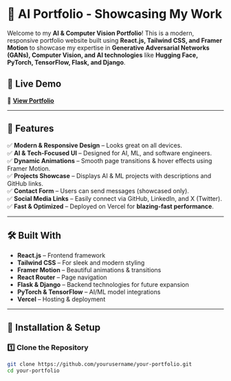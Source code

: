 # 🚀 AI Portfolio - Showcasing My Work

Welcome to my **AI & Computer Vision Portfolio**! This is a modern, responsive portfolio website built using **React.js, Tailwind CSS, and Framer Motion** to showcase my expertise in **Generative Adversarial Networks (GANs), Computer Vision, and AI technologies** like **Hugging Face, PyTorch, TensorFlow, Flask, and Django**.

## 🌟 Live Demo  
🔗 **[View Portfolio](https://your-portfolio.vercel.app)**  

---

## 📌 Features  
✅ **Modern & Responsive Design** – Looks great on all devices.  
✅ **AI & Tech-Focused UI** – Designed for AI, ML, and software engineers.  
✅ **Dynamic Animations** – Smooth page transitions & hover effects using Framer Motion.  
✅ **Projects Showcase** – Displays AI & ML projects with descriptions and GitHub links.  
✅ **Contact Form** – Users can send messages (showcased only).  
✅ **Social Media Links** – Easily connect via GitHub, LinkedIn, and X (Twitter).  
✅ **Fast & Optimized** – Deployed on Vercel for **blazing-fast performance**.  

---

## 🛠️ Built With  
- **React.js** – Frontend framework  
- **Tailwind CSS** – For sleek and modern styling  
- **Framer Motion** – Beautiful animations & transitions  
- **React Router** – Page navigation  
- **Flask & Django** – Backend technologies for future expansion  
- **PyTorch & TensorFlow** – AI/ML model integrations  
- **Vercel** – Hosting & deployment  

---

## 🚀 Installation & Setup  

### **1️⃣ Clone the Repository**  
```sh
git clone https://github.com/yourusername/your-portfolio.git
cd your-portfolio
